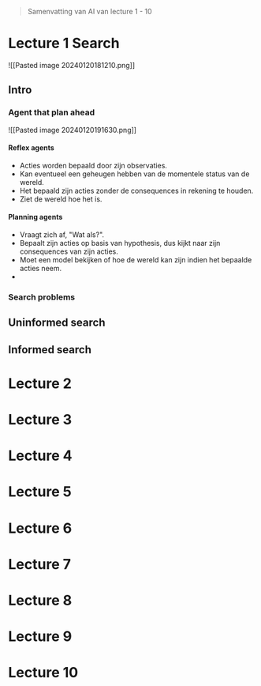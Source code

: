 > Samenvatting van AI van lecture 1 - 10
# Lecture 1 Search
![[Pasted image 20240120181210.png]]
## Intro
### Agent that plan ahead
![[Pasted image 20240120191630.png]]
#### Reflex agents
+ Acties worden bepaald door zijn observaties.
+ Kan eventueel een geheugen hebben van de momentele status van de wereld.
+ Het bepaald zijn acties zonder de consequences in rekening te houden.
+ Ziet de wereld hoe het is.
#### Planning agents
+ Vraagt zich af, "Wat als?".
+ Bepaalt zijn acties op basis van hypothesis, dus kijkt naar zijn consequences van zijn acties.
+ Moet een model bekijken of hoe de wereld kan zijn indien het bepaalde acties neem.
+ 
### Search problems
## Uninformed search
## Informed search
# Lecture 2
# Lecture 3
# Lecture 4
# Lecture 5
# Lecture 6
# Lecture 7
# Lecture 8
# Lecture 9
# Lecture 10
